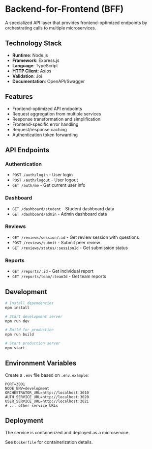 # Backend-for-Frontend (BFF)

A specialized API layer that provides frontend-optimized endpoints by orchestrating calls to multiple microservices.

## Technology Stack

- **Runtime**: Node.js
- **Framework**: Express.js
- **Language**: TypeScript
- **HTTP Client**: Axios
- **Validation**: Joi
- **Documentation**: OpenAPI/Swagger

## Features

- Frontend-optimized API endpoints
- Request aggregation from multiple services
- Response transformation and simplification
- Frontend-specific error handling
- Request/response caching
- Authentication token forwarding

## API Endpoints

### Authentication
- `POST /auth/login` - User login
- `POST /auth/logout` - User logout
- `GET /auth/me` - Get current user info

### Dashboard
- `GET /dashboard/student` - Student dashboard data
- `GET /dashboard/admin` - Admin dashboard data

### Reviews
- `GET /reviews/session/:id` - Get review session with questions
- `POST /reviews/submit` - Submit peer review
- `GET /reviews/status/:sessionId` - Get submission status

### Reports
- `GET /reports/:id` - Get individual report
- `GET /reports/team/:teamId` - Get team reports

## Development

```bash
# Install dependencies
npm install

# Start development server
npm run dev

# Build for production
npm run build

# Start production server
npm start
```

## Environment Variables

Create a `.env` file based on `.env.example`:

```env
PORT=3001
NODE_ENV=development
ORCHESTRATOR_URL=http://localhost:3010
AUTH_SERVICE_URL=http://localhost:3020
USER_SERVICE_URL=http://localhost:3021
# ... other service URLs
```

## Deployment

The service is containerized and deployed as a microservice.

See `Dockerfile` for containerization details.
